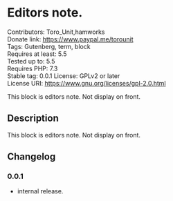 # Editors note.
Contributors:      Toro_Unit,hamworks  
Donate link:       https://www.paypal.me/torounit  
Tags:              Gutenberg, term, block  
Requires at least: 5.5  
Tested up to:      5.5  
Requires PHP:      7.3  
Stable tag:        0.0.1
License:           GPLv2 or later  
License URI:       https://www.gnu.org/licenses/gpl-2.0.html  

This block is editors note. Not display on front.

## Description

This block is editors note. Not display on front.

## Changelog

### 0.0.1
* internal release.

